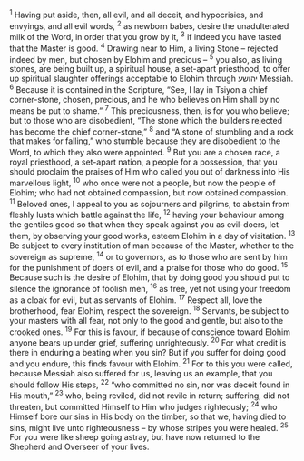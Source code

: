 <sup>1</sup> Having put aside, then, all evil, and all deceit, and hypocrisies, and envyings, and all evil words,
<sup>2</sup> as newborn babes, desire the unadulterated milk of the Word, in order that you grow by it,
<sup>3</sup> if indeed you have tasted that the Master is good.
<sup>4</sup> Drawing near to Him, a living Stone – rejected indeed by men, but chosen by Elohim and precious –
<sup>5</sup> you also, as living stones, are being built up, a spiritual house, a set-apart priesthood, to offer up spiritual slaughter offerings acceptable to Elohim through יהושע Messiah.
<sup>6</sup> Because it is contained in the Scripture, “See, I lay in Tsiyon a chief corner-stone, chosen, precious, and he who believes on Him shall by no means be put to shame.”
<sup>7</sup> This preciousness, then, is for you who believe; but to those who are disobedient, “The stone which the builders rejected has become the chief corner-stone,”
<sup>8</sup> and “A stone of stumbling and a rock that makes for falling,” who stumble because they are disobedient to the Word, to which they also were appointed.
<sup>9</sup> But you are a chosen race, a royal priesthood, a set-apart nation, a people for a possession, that you should proclaim the praises of Him who called you out of darkness into His marvellous light,
<sup>10</sup> who once were not a people, but now the people of Elohim; who had not obtained compassion, but now obtained compassion.
<sup>11</sup> Beloved ones, I appeal to you as sojourners and pilgrims, to abstain from fleshly lusts which battle against the life,
<sup>12</sup> having your behaviour among the gentiles good so that when they speak against you as evil-doers, let them, by observing your good works, esteem Elohim in a day of visitation.
<sup>13</sup> Be subject to every institution of man because of the Master, whether to the sovereign as supreme,
<sup>14</sup> or to governors, as to those who are sent by him for the punishment of doers of evil, and a praise for those who do good.
<sup>15</sup> Because such is the desire of Elohim, that by doing good you should put to silence the ignorance of foolish men,
<sup>16</sup> as free, yet not using your freedom as a cloak for evil, but as servants of Elohim.
<sup>17</sup> Respect all, love the brotherhood, fear Elohim, respect the sovereign.
<sup>18</sup> Servants, be subject to your masters with all fear, not only to the good and gentle, but also to the crooked ones.
<sup>19</sup> For this is favour, if because of conscience toward Elohim anyone bears up under grief, suffering unrighteously.
<sup>20</sup> For what credit is there in enduring a beating when you sin? But if you suffer for doing good and you endure, this finds favour with Elohim.
<sup>21</sup> For to this you were called, because Messiah also suffered for us, leaving us an example, that you should follow His steps,
<sup>22</sup> “who committed no sin, nor was deceit found in His mouth,”
<sup>23</sup> who, being reviled, did not revile in return; suffering, did not threaten, but committed Himself to Him who judges righteously;
<sup>24</sup> who Himself bore our sins in His body on the timber, so that we, having died to sins, might live unto righteousness – by whose stripes you were healed.
<sup>25</sup> For you were like sheep going astray, but have now returned to the Shepherd and Overseer of your lives.
